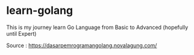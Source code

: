 # learn-golang
This is my journey learn Go Language from Basic to Advanced (hopefully until Expert)

Source : https://dasarpemrogramangolang.novalagung.com/
